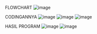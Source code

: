FLOWCHART
![image](https://github.com/CynranF/posttest2_Farhan/assets/144854406/86161248-9913-4cf6-bc6e-4cb561c2e356)

CODINGANNYA
![image](https://github.com/CynranF/posttest2_Farhan/assets/144854406/71e38cd6-59c5-4771-9814-81c44265ccde)
![image](https://github.com/CynranF/posttest2_Farhan/assets/144854406/b7d63737-7613-4834-8d86-a2c1b05390b3)
![image](https://github.com/CynranF/posttest2_Farhan/assets/144854406/5944a5de-1d6b-49a0-95b1-de0c0f89be6a)

HASIL PROGRAM
![image](https://github.com/CynranF/posttest2_Farhan/assets/144854406/eade81dc-0f2a-45d5-9eb5-cac1b59167e4)
![image](https://github.com/CynranF/posttest2_Farhan/assets/144854406/83eb6ae0-df61-4878-8ca3-6418c755de6b)






